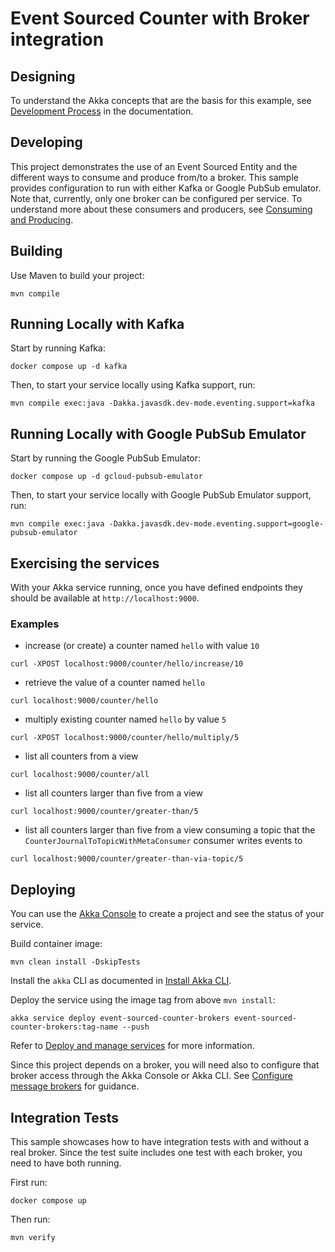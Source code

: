 # Event Sourced Counter with Broker integration

## Designing

To understand the Akka concepts that are the basis for this example, see [Development Process](https://doc.akka.io/concepts/development-process.html) in the documentation.

## Developing

This project demonstrates the use of an Event Sourced Entity and the different ways to consume and produce from/to a broker. This sample provides configuration to run with either Kafka or Google PubSub emulator.
Note that, currently, only one broker can be configured per service. To understand more about these consumers and producers, see [Consuming and Producing](https://doc.akka.io/java/consuming-producing.html).

## Building

Use Maven to build your project:

```shell
mvn compile
```

## Running Locally with Kafka

Start by running Kafka:
```shell
docker compose up -d kafka
```

Then, to start your service locally using Kafka support, run:

```shell
mvn compile exec:java -Dakka.javasdk.dev-mode.eventing.support=kafka
```

## Running Locally with Google PubSub Emulator

Start by running the Google PubSub Emulator:
```shell
docker compose up -d gcloud-pubsub-emulator
```

Then, to start your service locally with Google PubSub Emulator support, run:

```shell
mvn compile exec:java -Dakka.javasdk.dev-mode.eventing.support=google-pubsub-emulator
```


## Exercising the services

With your Akka service running, once you have defined endpoints they should be available at `http://localhost:9000`.

### Examples

- increase (or create) a counter named `hello` with value `10`

```shell
curl -XPOST localhost:9000/counter/hello/increase/10
```

- retrieve the value of a counter named `hello`

```shell
curl localhost:9000/counter/hello
```

- multiply existing counter named `hello` by value `5`

```shell
curl -XPOST localhost:9000/counter/hello/multiply/5
```

- list all counters from a view

```shell
curl localhost:9000/counter/all
```

- list all counters larger than five from a view

```shell
curl localhost:9000/counter/greater-than/5
```
- list all counters larger than five from a view consuming a topic that the `CounterJournalToTopicWithMetaConsumer`
  consumer writes events to

```shell
curl localhost:9000/counter/greater-than-via-topic/5
```



## Deploying

You can use the [Akka Console](https://console.akka.io) to create a project and see the status of your service.

Build container image:

```shell
mvn clean install -DskipTests
```

Install the `akka` CLI as documented in [Install Akka CLI](https://doc.akka.io/operations/cli/installation.html).

Deploy the service using the image tag from above `mvn install`:

```shell
akka service deploy event-sourced-counter-brokers event-sourced-counter-brokers:tag-name --push
```

Refer to [Deploy and manage services](https://doc.akka.io/operations/services/deploy-service.html)
for more information.

Since this project depends on a broker, you will need also to configure that broker access through the Akka Console or Akka CLI. See [Configure message brokers](https://doc.akka.io/operations/projects/message-brokers.html) for guidance.

## Integration Tests

This sample showcases how to have integration tests with and without a real broker. Since the test suite includes one test with each broker, you need to have both running.

First run:
```shell
docker compose up
```

Then run:
```shell
mvn verify
```
